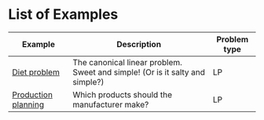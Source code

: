 # List of Examples

| Example | Description | Problem type |
| --- | --- | --- |
| [Diet problem](./diet.md) |  The canonical linear problem. Sweet and simple! (Or is it salty and simple?) | LP |
| [Production planning](./production.md) | Which products should the manufacturer make? | LP |
